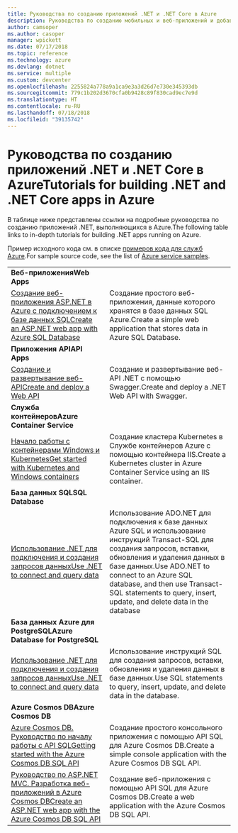 ```yaml
---
title: Руководства по созданию приложений .NET и .NET Core в Azure
description: Руководства по созданию мобильных и веб-приложений и добавлению в них функций с помощью Azure, .NET, .NET Core, ASP.NET и ASP.NET Core.
author: camsoper
ms.author: casoper
manager: wpickett
ms.date: 07/17/2018
ms.topic: reference
ms.technology: azure
ms.devlang: dotnet
ms.service: multiple
ms.custom: devcenter
ms.openlocfilehash: 2255824a778a9a1ca9e3a3d26d7e730e345393db
ms.sourcegitcommit: 779c1b202d3670cfa0b9428c89f830cad9ec7e9d
ms.translationtype: HT
ms.contentlocale: ru-RU
ms.lasthandoff: 07/18/2018
ms.locfileid: "39135742"
---
```

# <a name="tutorials-for-building-net-and-net-core-apps-in-azure"></a><span data-ttu-id="5a223-103">Руководства по созданию приложений .NET и .NET Core в Azure</span><span class="sxs-lookup"><span data-stu-id="5a223-103">Tutorials for building .NET and .NET Core apps in Azure</span></span>

<span data-ttu-id="5a223-104">В таблице ниже представлены ссылки на подробные руководства по созданию приложений .NET, выполняющихся в Azure.</span><span class="sxs-lookup"><span data-stu-id="5a223-104">The following table links to in-depth tutorials for building .NET apps running on Azure.</span></span>

<span data-ttu-id="5a223-105">Пример исходного кода см. в списке [примеров кода для служб Azure](https://azure.microsoft.com/resources/samples/?platform=dotnet).</span><span class="sxs-lookup"><span data-stu-id="5a223-105">For sample source code, see the list of [Azure service samples](https://azure.microsoft.com/resources/samples/?platform=dotnet).</span></span>

| | |
|---|---|
| <span data-ttu-id="5a223-106">**Веб-приложения**</span><span class="sxs-lookup"><span data-stu-id="5a223-106">**Web Apps**</span></span>||
| <span data-ttu-id="5a223-107">[Создание веб-приложения ASP.NET в Azure с подключением к базе данных SQL][1]</span><span class="sxs-lookup"><span data-stu-id="5a223-107">[Create an ASP.NET web app with Azure SQL Database][1]</span></span> | <span data-ttu-id="5a223-108">Создание простого веб-приложения, данные которого хранятся в базе данных SQL Azure.</span><span class="sxs-lookup"><span data-stu-id="5a223-108">Create a simple web application that stores data in Azure SQL Database.</span></span> |
| <span data-ttu-id="5a223-109">**Приложения API**</span><span class="sxs-lookup"><span data-stu-id="5a223-109">**API Apps**</span></span>||
| <span data-ttu-id="5a223-110">[Создание и развертывание веб-API][3]</span><span class="sxs-lookup"><span data-stu-id="5a223-110">[Create and deploy a Web API][3]</span></span> | <span data-ttu-id="5a223-111">Создание и развертывание веб-API .NET с помощью Swagger.</span><span class="sxs-lookup"><span data-stu-id="5a223-111">Create and deploy a .NET Web API with Swagger.</span></span> | 
| <span data-ttu-id="5a223-112">**Служба контейнеров**</span><span class="sxs-lookup"><span data-stu-id="5a223-112">**Azure Container Service**</span></span> ||
| <span data-ttu-id="5a223-113">[Начало работы с контейнерами Windows и Kubernetes][4]</span><span class="sxs-lookup"><span data-stu-id="5a223-113">[Get started with Kubernetes and Windows containers][4]</span></span> | <span data-ttu-id="5a223-114">Создание кластера Kubernetes в Службе контейнеров Azure с помощью контейнера IIS.</span><span class="sxs-lookup"><span data-stu-id="5a223-114">Create a Kubernetes cluster in Azure Container Service using an IIS container.</span></span>
| <span data-ttu-id="5a223-115">**База данных SQL**</span><span class="sxs-lookup"><span data-stu-id="5a223-115">**SQL Database**</span></span> ||
| <span data-ttu-id="5a223-116">[Использование .NET для подключения и создания запросов данных][5]</span><span class="sxs-lookup"><span data-stu-id="5a223-116">[Use .NET to connect and query data][5]</span></span> | <span data-ttu-id="5a223-117">Использование ADO.NET для подключения к базе данных Azure SQL и использование инструкций Transact-SQL для создания запросов, вставки, обновления и удаления данных в базе данных.</span><span class="sxs-lookup"><span data-stu-id="5a223-117">Use ADO.NET to connect to an Azure SQL database, and then use Transact-SQL statements to query, insert, update, and delete data in the database</span></span> | 
| <span data-ttu-id="5a223-118">**База данных Azure для PostgreSQL**</span><span class="sxs-lookup"><span data-stu-id="5a223-118">**Azure Database for PostgreSQL**</span></span> ||
| <span data-ttu-id="5a223-119">[Использование .NET для подключения и создания запросов данных][6]</span><span class="sxs-lookup"><span data-stu-id="5a223-119">[Use .NET to connect and query data][6]</span></span> | <span data-ttu-id="5a223-120">Использование инструкций SQL для создания запросов, вставки, обновления и удаления данных в базе данных.</span><span class="sxs-lookup"><span data-stu-id="5a223-120">Use SQL statements to query, insert, update, and delete data in the database.</span></span> |
| <span data-ttu-id="5a223-121">**Azure Cosmos DB**</span><span class="sxs-lookup"><span data-stu-id="5a223-121">**Azure Cosmos DB**</span></span> ||
| <span data-ttu-id="5a223-122">[Azure Cosmos DB. Руководство по началу работы с API SQL][7]</span><span class="sxs-lookup"><span data-stu-id="5a223-122">[Getting started with the Azure Cosmos DB SQL API][7]</span></span> | <span data-ttu-id="5a223-123">Создание простого консольного приложения с помощью API SQL для Azure Cosmos DB.</span><span class="sxs-lookup"><span data-stu-id="5a223-123">Create a simple console application with the Azure Cosmos DB SQL API.</span></span> |
| <span data-ttu-id="5a223-124">[Руководство по ASP.NET MVC. Разработка веб-приложений в Azure Cosmos DB][8]</span><span class="sxs-lookup"><span data-stu-id="5a223-124">[Create an ASP.NET web app with the Azure Cosmos DB SQL API][8]</span></span> | <span data-ttu-id="5a223-125">Создание веб-приложения с помощью API SQL для Azure Cosmos DB.</span><span class="sxs-lookup"><span data-stu-id="5a223-125">Create a web application with the Azure Cosmos DB SQL API.</span></span> |

[1]: /azure/app-service-web/app-service-web-tutorial-dotnet-sqldatabase
[2]: /azure/cosmos-db/sql-api-dotnet-application
[3]: /azure/app-service-api/app-service-api-dotnet-get-started
[4]: /azure/container-service/container-service-kubernetes-windows-walkthrough
[5]: /azure/sql-database/sql-database-connect-query-dotnet
[6]: /azure/postgresql/connect-csharp
[7]: /azure/cosmos-db/sql-api-get-started
[8]: /azure/cosmos-db/sql-api-dotnet-application
